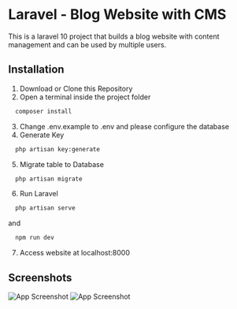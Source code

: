 # Laravel - Blog Website with CMS

This is a laravel 10 project that builds a blog website with content management and can be used by multiple users.

## Installation

1. Download or Clone this Repository
2. Open a terminal inside the project folder

```bash
  composer install
```

3. Change .env.example to .env and please configure the database
4. Generate Key

```bash
  php artisan key:generate
```

5. Migrate table to Database

```bash
  php artisan migrate
```

6. Run Laravel

```bash
  php artisan serve
```

and

```bash
  npm run dev
```

7. Access website at localhost:8000

## Screenshots

![App Screenshot](https://i.ibb.co.com/QnHsH8y/Laravel-Blog-Frontend.png)
![App Screenshot](https://i.ibb.co.com/fp078WN/Laravel-Blog-Backend.png)
